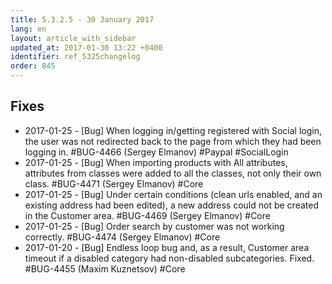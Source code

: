 ```yaml
---
title: 5.3.2.5 - 30 January 2017
lang: en
layout: article_with_sidebar
updated_at: 2017-01-30 13:22 +0400
identifier: ref_5325changelog
order: 845
---
```


## Fixes

* 2017-01-25 - [Bug] When logging in/getting registered with Social login, the user was not redirected back to the page from which they had been logging in. #BUG-4466 (Sergey Elmanov) #Paypal #SocialLogin
* 2017-01-25 - [Bug] When importing products with All attributes, attributes from classes were added to all the classes, not only their own class. #BUG-4471 (Sergey Elmanov) #Core
* 2017-01-25 - [Bug] Under certain conditions (clean urls enabled, and an existing address had been edited), a new address could not be created in the Customer area. #BUG-4469 (Sergey Elmanov) #Core
* 2017-01-25 - [Bug] Order search by customer was not working correctly. #BUG-4474 (Sergey Elmanov) #Core
* 2017-01-20 - [Bug] Endless loop bug and, as a result, Customer area timeout if a disabled category had non-disabled subcategories. Fixed. #BUG-4455 (Maxim Kuznetsov) #Core
